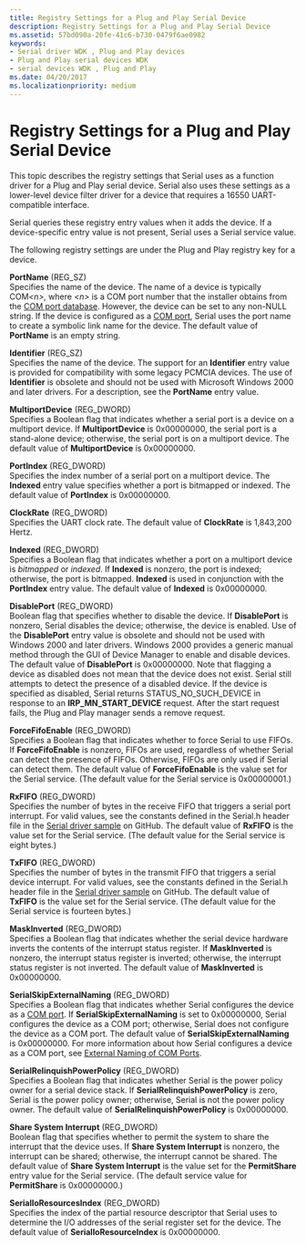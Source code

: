 ```yaml
---
title: Registry Settings for a Plug and Play Serial Device
description: Registry Settings for a Plug and Play Serial Device
ms.assetid: 57bd090a-20fe-41c6-b730-0479f6ae0982
keywords:
- Serial driver WDK , Plug and Play devices
- Plug and Play serial devices WDK
- serial devices WDK , Plug and Play
ms.date: 04/20/2017
ms.localizationpriority: medium
---
```


# Registry Settings for a Plug and Play Serial Device





This topic describes the registry settings that Serial uses as a function driver for a Plug and Play serial device. Serial also uses these settings as a lower-level device filter driver for a device that requires a 16550 UART-compatible interface.

Serial queries these registry entry values when it adds the device. If a device-specific entry value is not present, Serial uses a Serial service value.

The following registry settings are under the Plug and Play registry key for a device.

<a href="" id="portname--reg-sz-"></a>**PortName** (REG\_SZ)  
Specifies the name of the device. The name of a device is typically COM<em>&lt;n&gt;,</em> where *&lt;n&gt;* is a COM port number that the installer obtains from the [COM port database](com-port-database.md). However, the device can be set to any non-NULL string. If the device is configured as a [COM port](configuration-of-com-ports.md), Serial uses the port name to create a symbolic link name for the device. The default value of **PortName** is an empty string.

<a href="" id="identifier--reg-sz-"></a>**Identifier** (REG\_SZ)  
Specifies the name of the device. The support for an **Identifier** entry value is provided for compatibility with some legacy PCMCIA devices. The use of **Identifier** is obsolete and should not be used with Microsoft Windows 2000 and later drivers. For a description, see the **PortName** entry value.

<a href="" id="multiportdevice--reg-dword-"></a>**MultiportDevice** (REG\_DWORD)  
Specifies a Boolean flag that indicates whether a serial port is a device on a multiport device. If **MultiportDevice** is 0x00000000, the serial port is a stand-alone device; otherwise, the serial port is on a multiport device. The default value of **MultiportDevice** is 0x00000000.

<a href="" id="portindex--reg-dword-"></a>**PortIndex** (REG\_DWORD)  
Specifies the index number of a serial port on a multiport device. The **Indexed** entry value specifies whether a port is bitmapped or indexed. The default value of **PortIndex** is 0x00000000.

<a href="" id="clockrate--reg-dword-"></a>**ClockRate** (REG\_DWORD)  
Specifies the UART clock rate. The default value of **ClockRate** is 1,843,200 Hertz.

<a href="" id="indexed--reg-dword-"></a>**Indexed** (REG\_DWORD)  
Specifies a Boolean flag that indicates whether a port on a multiport device is *bitmapped* or *indexed*. If **Indexed** is nonzero, the port is indexed; otherwise, the port is bitmapped. **Indexed** is used in conjunction with the **PortIndex** entry value. The default value of **Indexed** is 0x00000000.

<a href="" id="disableport--reg-dword-"></a>**DisablePort** (REG\_DWORD)  
Boolean flag that specifies whether to disable the device. If **DisablePort** is nonzero, Serial disables the device; otherwise, the device is enabled. Use of the **DisablePort** entry value is obsolete and should not be used with Windows 2000 and later drivers. Windows 2000 provides a generic manual method through the GUI of Device Manager to enable and disable devices. The default value of **DisablePort** is 0x00000000. Note that flagging a device as disabled does not mean that the device does not exist. Serial still attempts to detect the presence of a disabled device. If the device is specified as disabled, Serial returns STATUS\_NO\_SUCH\_DEVICE in response to an **IRP\_MN\_START\_DEVICE** request. After the start request fails, the Plug and Play manager sends a remove request.

<a href="" id="forcefifoenable--reg-dword-"></a>**ForceFifoEnable** (REG\_DWORD)  
Specifies a Boolean flag that indicates whether to force Serial to use FIFOs. If **ForceFifoEnable** is nonzero, FIFOs are used, regardless of whether Serial can detect the presence of FIFOs. Otherwise, FIFOs are only used if Serial can detect them. The default value of **ForceFifoEnable** is the value set for the Serial service. (The default value for the Serial service is 0x00000001.)

<a href="" id="rxfifo--reg-dword-"></a>**RxFIFO** (REG\_DWORD)  
Specifies the number of bytes in the receive FIFO that triggers a serial port interrupt. For valid values, see the constants defined in the Serial.h header file in the [Serial driver sample](https://github.com/Microsoft/Windows-driver-samples/tree/master/serial/serial) on GitHub. The default value of **RxFIFO** is the value set for the Serial service. (The default value for the Serial service is eight bytes.)

<a href="" id="txfifo--reg-dword-"></a>**TxFIFO** (REG\_DWORD)  
Specifies the number of bytes in the transmit FIFO that triggers a serial device interrupt. For valid values, see the constants defined in the Serial.h header file in the [Serial driver sample](https://github.com/Microsoft/Windows-driver-samples/tree/master/serial/serial) on GitHub. The default value of **TxFIFO** is the value set for the Serial service. (The default value for the Serial service is fourteen bytes.)

<a href="" id="maskinverted--reg-dword-"></a>**MaskInverted** (REG\_DWORD)  
Specifies a Boolean flag that indicates whether the serial device hardware inverts the contents of the interrupt status register. If **MaskInverted** is nonzero, the interrupt status register is inverted; otherwise, the interrupt status register is not inverted. The default value of **MaskInverted** is 0x00000000.

<a href="" id="serialskipexternalnaming--reg-dword-"></a>**SerialSkipExternalNaming** (REG\_DWORD)  
Specifies a Boolean flag that indicates whether Serial configures the device as a [COM port](configuration-of-com-ports.md). If **SerialSkipExternalNaming** is set to 0x00000000, Serial configures the device as a COM port; otherwise, Serial does not configure the device as a COM port. The default value of **SerialSkipExternalNaming** is 0x00000000. For more information about how Serial configures a device as a COM port, see [External Naming of COM Ports](external-naming-of-com-ports.md).

<a href="" id="serialrelinquishpowerpolicy--reg-dword-"></a>**SerialRelinquishPowerPolicy** (REG\_DWORD)  
Specifies a Boolean flag that indicates whether Serial is the power policy owner for a serial device stack. If **SerialRelinquishPowerPolicy** is zero, Serial is the power policy owner; otherwise, Serial is not the power policy owner. The default value of **SerialRelinquishPowerPolicy** is 0x00000000.

<a href="" id="share-system-interrupt--reg-dword-"></a>**Share System Interrupt** (REG\_DWORD)  
Boolean flag that specifies whether to permit the system to share the interrupt that the device uses. If **Share System Interrupt** is nonzero, the interrupt can be shared; otherwise, the interrupt cannot be shared. The default value of **Share System Interrupt** is the value set for the **PermitShare** entry value for the Serial service. (The default service value for **PermitShare** is 0x00000000.)

<a href="" id="serialioresourcesindex--reg-dword-"></a>**SerialIoResourcesIndex** (REG\_DWORD)  
Specifies the index of the partial resource descriptor that Serial uses to determine the I/O addresses of the serial register set for the device. The default value of **SerialIoResourceIndex** is 0x00000000.

 

 




